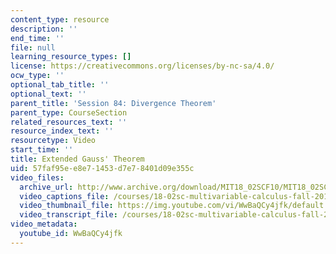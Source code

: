 ```yaml
---
content_type: resource
description: ''
end_time: ''
file: null
learning_resource_types: []
license: https://creativecommons.org/licenses/by-nc-sa/4.0/
ocw_type: ''
optional_tab_title: ''
optional_text: ''
parent_title: 'Session 84: Divergence Theorem'
parent_type: CourseSection
related_resources_text: ''
resource_index_text: ''
resourcetype: Video
start_time: ''
title: Extended Gauss' Theorem
uid: 57faf95e-e8e7-1453-d7e7-8401d09e355c
video_files:
  archive_url: http://www.archive.org/download/MIT18_02SCF10/MIT18_02SCF10Rec_61_300k.mp4
  video_captions_file: /courses/18-02sc-multivariable-calculus-fall-2010/67f6b935ba27576fb5c946dda51da6be_WwBaQCy4jfk.vtt
  video_thumbnail_file: https://img.youtube.com/vi/WwBaQCy4jfk/default.jpg
  video_transcript_file: /courses/18-02sc-multivariable-calculus-fall-2010/4bb78d4bd76f655bbc8ccf389763bcd5_WwBaQCy4jfk.pdf
video_metadata:
  youtube_id: WwBaQCy4jfk
---
```

